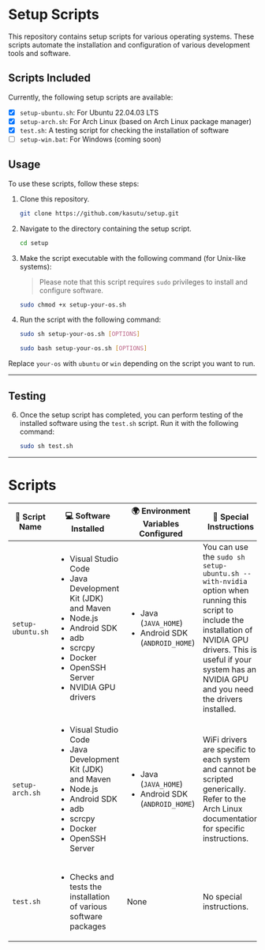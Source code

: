 # Setup Scripts

This repository contains setup scripts for various operating systems. These scripts automate the installation and configuration of various development tools and software.

## Scripts Included

Currently, the following setup scripts are available:

- [x] `setup-ubuntu.sh`: For Ubuntu 22.04.03 LTS
- [x] `setup-arch.sh`: For Arch Linux (based on Arch Linux package manager)
- [x] `test.sh`: A testing script for checking the installation of software
- [ ] `setup-win.bat`: For Windows (coming soon)

## Usage

To use these scripts, follow these steps:
1. Clone this repository.
    ```bash
    git clone https://github.com/kasutu/setup.git
    ```
2. Navigate to the directory containing the setup script.
    ```bash
    cd setup
    ```
3. Make the script executable with the following command (for Unix-like systems):
   > Please note that this script requires `sudo` privileges to install and configure software.
    ```bash
    sudo chmod +x setup-your-os.sh
    ```
4. Run the script with the following command:
    ```bash
    sudo sh setup-your-os.sh [OPTIONS]
    ```
    ```bash
    sudo bash setup-your-os.sh [OPTIONS]
    ```

Replace `your-os` with `ubuntu` or `win` depending on the script you want to run.

---
## Testing

6. Once the setup script has completed, you can perform testing of the installed software using the `test.sh` script. Run it with the following command:
   ```bash
   sudo sh test.sh
   ```
---

# Scripts
| 📜 Script Name | 💻 Software Installed | 🌍 Environment Variables Configured | 📝 Special Instructions |
| --- | --- | --- | --- |
| `setup-ubuntu.sh` | <ul><li>Visual Studio Code</li><li>Java Development Kit (JDK) and Maven</li><li>Node.js</li><li>Android SDK</li><li>adb</li><li>scrcpy</li><li>Docker</li><li>OpenSSH Server</li><li>NVIDIA GPU drivers</li></ul> | <ul><li>Java (`JAVA_HOME`)</li><li>Android SDK (`ANDROID_HOME`)</li></ul> | You can use the `sudo sh setup-ubuntu.sh --with-nvidia` option when running this script to include the installation of NVIDIA GPU drivers. This is useful if your system has an NVIDIA GPU and you need the drivers installed.
| `setup-arch.sh` | <ul><li>Visual Studio Code</li><li>Java Development Kit (JDK) and Maven</li><li>Node.js</li><li>Android SDK</li><li>adb</li><li>scrcpy</li><li>Docker</li><li>OpenSSH Server</li></ul> | <ul><li>Java (`JAVA_HOME`)</li><li>Android SDK (`ANDROID_HOME`)</li></ul> | WiFi drivers are specific to each system and cannot be scripted generically. Refer to the Arch Linux documentation for specific instructions. |
| `test.sh` | <ul><li>Checks and tests the installation of various software packages</li></ul> | None | No special instructions. |
